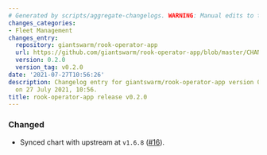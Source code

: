```yaml
---
# Generated by scripts/aggregate-changelogs. WARNING: Manual edits to this files will be overwritten.
changes_categories:
- Fleet Management
changes_entry:
  repository: giantswarm/rook-operator-app
  url: https://github.com/giantswarm/rook-operator-app/blob/master/CHANGELOG.md#020---2021-07-27
  version: 0.2.0
  version_tag: v0.2.0
date: '2021-07-27T10:56:26'
description: Changelog entry for giantswarm/rook-operator-app version 0.2.0, published
  on 27 July 2021, 10:56.
title: rook-operator-app release v0.2.0
---
```


### Changed
- Synced chart with upstream at `v1.6.8` ([#16](https://github.com/giantswarm/rook-operator-app/pull/16)).
